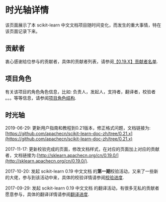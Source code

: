 # 时光轴详情

该页面展示了本 scikit-learn 中文文档项目随时间变化，而发生的重大事情，特在该页面记录下来。

## 贡献者

衷心感谢给位参与的贡献者，具体的贡献者列表，请参阅[【0.19.X】贡献者名单](https://github.com/apachecn/sklearn-doc-zh/issues/354).

## 项目角色

有关该项目的角色角色信息，比如: 负责人，发起人，支持者，翻译者，校验者 。。。等等信息，请参阅[项目角色结构](http://sklearn.apachecn.org/cn/0.19.0/project-role.html).

## 时光轴

2019-06-29: 更新用户指南和教程到0.21版本，修正格式问题，文档链接为:[https://github.com/apachecn/scikit-learn-doc-zh/tree/0.21.x](https://github.com/apachecn/scikit-learn-doc-zh/tree/0.21.x)

2017-11-17: 更新校验完成的页面，修改文档样式，在对应的页面加上对应的贡献者，文档链接为:[http://sklearn.apachecn.org/cn/0.19.0/](http://sklearn.apachecn.org/cn/0.19.0/).

2017-10-20: 发起 scikit-learn 0.19 中文文档 的**第一期**校验活动，又来了一些新的大佬，参与到该活动中来，具体的校验详情请参阅[校验进度](http://sklearn.apachecn.org/cn/0.19.0/project-check-progress.html).

2017-09-29: 发起 scikit-learn 0.19 中文文档 的翻译活动，有很多无私的贡献者愿意参与，具体的翻译详情请参阅[翻译进度](http://sklearn.apachecn.org/cn/0.19.0/project-translation-progress.html).
